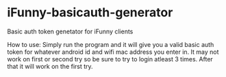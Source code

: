 # iFunny-basicauth-generator
Basic auth token genetator for iFunny clients

How to use:
Simply run the program and it will give you a valid basic auth token for whatever android id and wifi mac address you enter in. It may not work on first or second try so be sure to try to login atleast 3 times. After that it will work on the first try.
